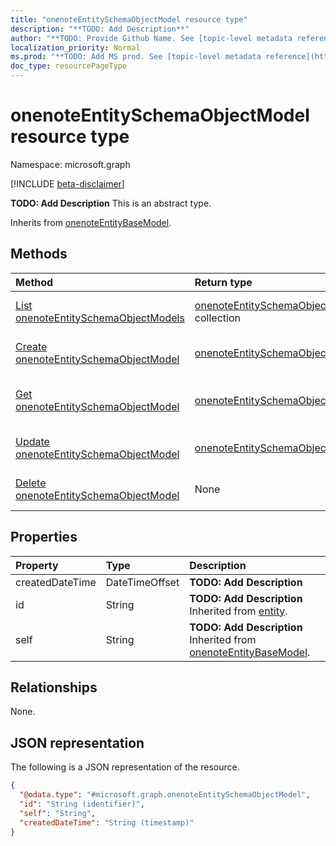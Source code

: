 ```yaml
---
title: "onenoteEntitySchemaObjectModel resource type"
description: "**TODO: Add Description**"
author: "**TODO: Provide Github Name. See [topic-level metadata reference](https://msgo.azurewebsites.net/add/document/guidelines/metadata.html#topic-level-metadata)**"
localization_priority: Normal
ms.prod: "**TODO: Add MS prod. See [topic-level metadata reference](https://msgo.azurewebsites.net/add/document/guidelines/metadata.html#topic-level-metadata)**"
doc_type: resourcePageType
---
```


# onenoteEntitySchemaObjectModel resource type

Namespace: microsoft.graph

[!INCLUDE [beta-disclaimer](../../includes/beta-disclaimer.md)]

**TODO: Add Description**
This is an abstract type.


Inherits from [onenoteEntityBaseModel](../resources/onenoteentitybasemodel.md).

## Methods
|Method|Return type|Description|
|:---|:---|:---|
|[List onenoteEntitySchemaObjectModels](../api/onenoteentityschemaobjectmodel-list.md)|[onenoteEntitySchemaObjectModel](../resources/onenoteentityschemaobjectmodel.md) collection|Get a list of the [onenoteEntitySchemaObjectModel](../resources/onenoteentityschemaobjectmodel.md) objects and their properties.|
|[Create onenoteEntitySchemaObjectModel](../api/onenoteentityschemaobjectmodel-create.md)|[onenoteEntitySchemaObjectModel](../resources/onenoteentityschemaobjectmodel.md)|Create a new [onenoteEntitySchemaObjectModel](../resources/onenoteentityschemaobjectmodel.md) object.|
|[Get onenoteEntitySchemaObjectModel](../api/onenoteentityschemaobjectmodel-get.md)|[onenoteEntitySchemaObjectModel](../resources/onenoteentityschemaobjectmodel.md)|Read the properties and relationships of an [onenoteEntitySchemaObjectModel](../resources/onenoteentityschemaobjectmodel.md) object.|
|[Update onenoteEntitySchemaObjectModel](../api/onenoteentityschemaobjectmodel-update.md)|[onenoteEntitySchemaObjectModel](../resources/onenoteentityschemaobjectmodel.md)|Update the properties of an [onenoteEntitySchemaObjectModel](../resources/onenoteentityschemaobjectmodel.md) object.|
|[Delete onenoteEntitySchemaObjectModel](../api/onenoteentityschemaobjectmodel-delete.md)|None|Deletes an [onenoteEntitySchemaObjectModel](../resources/onenoteentityschemaobjectmodel.md) object.|

## Properties
|Property|Type|Description|
|:---|:---|:---|
|createdDateTime|DateTimeOffset|**TODO: Add Description**|
|id|String|**TODO: Add Description** Inherited from [entity](../resources/entity.md).|
|self|String|**TODO: Add Description** Inherited from [onenoteEntityBaseModel](../resources/onenoteentitybasemodel.md).|

## Relationships
None.

## JSON representation
The following is a JSON representation of the resource.
<!-- {
  "blockType": "resource",
  "keyProperty": "id",
  "@odata.type": "microsoft.graph.onenoteEntitySchemaObjectModel",
  "baseType": "microsoft.graph.onenoteEntityBaseModel",
  "openType": false
}
-->
``` json
{
  "@odata.type": "#microsoft.graph.onenoteEntitySchemaObjectModel",
  "id": "String (identifier)",
  "self": "String",
  "createdDateTime": "String (timestamp)"
}
```


